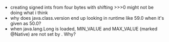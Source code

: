 - creating signed ints from four bytes with shifting >>>0 might not be doing what i think
- why does java.class.version end up looking in runtime like 59.0 when it's given as 50.0?
- when java.lang.Long is loaded, MIN\_VALUE and MAX\_VALUE (marked @Native) are not set by <clinit>. Why?